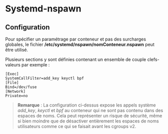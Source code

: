 # Systemd-nspawn

## Configuration

Pour spécifier un paramétrage par conteneur et pas des surcharges globales, le fichier
**/etc/systemd/nspawn/nomConteneur.nspawn** peut être utilisé.

Plusieurs sections y sont définies contenant un ensemble de couple clefs-valeurs par exemple :
```ini,ignore
[Exec]
SystemCallFilter=add_key keyctl bpf
[File]
Bind=/dev/fuse
[Network]
Private=no
```

> **Remarque** : La configuration ci-dessus expose les appels système *add_key*, *keyctl* et *bpf*
  au conteneur qui ne sont pas contenu dans des espaces de noms. Cela peut représenter un risque de
  sécurité, même si bien moindre que de désactiver entièrement les espaces de noms utilisateurs
  comme ce qui se faisait avant les cgroups v2.
